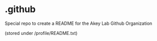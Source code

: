 # .github

Special repo to create a README for the Akey Lab Github Organization

(stored under /profile/README.txt)
